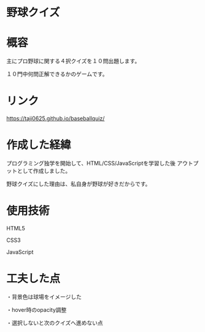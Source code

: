 # 野球クイズ

# 概容
主にプロ野球に関する４択クイズを１０問出題します。

１０門中何問正解できるかのゲームです。

# リンク
https://taji0625.github.io/baseballquiz/

# 作成した経緯
プログラミング独学を開始して、HTML/CSS/JavaScriptを学習した後
アウトプットとして作成しました。

野球クイズにした理由は、私自身が野球が好きだからです。

# 使用技術
HTML5

CSS3

JavaScript

# 工夫した点
・背景色は球場をイメージした

・hover時のopacity調整

・選択しないと次のクイズへ進めない点


